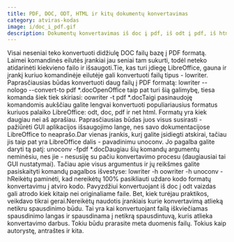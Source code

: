 ```yaml
---
title: PDF, DOC, ODT, HTML ir kitų dokumentų konvertavimas
category: atviras-kodas
image: i/doc_i_pdf.gif
description: Dokumentų konvertavimas iš doc į pdf, iš odt į pdf, iš html į pdf. Su LibreOffice pagalba tai padaryti nesunku!
---
```


Visai neseniai teko konvertuoti didžiulę DOC failų bazę į PDF formatą. Laimei komandinės eilutės įrankiai jau seniai tam sukurti, todėl neteko atidarinėti kiekvieno failo ir išsaugoti.Tie, kas turi įdiegę LibreOffice, gauna ir įrankį kuriuo komandinėje eilutėje gali konvertuoti failų tipus - lowriter. Paprasčiausias būdas konvertuoti daug failų į PDF formatą:    lowriter --nologo --convert-to pdf *.docOpenOffice taip pat turi šią galimybę, tiesa komanda šiek tiek skiriasi:    oowriter -t pdf *.docTaigi pasinaudoję komandomis aukščiau galite lengvai konvertuoti populiariausius formatus kuriuos palaiko LibreOffice: odt, doc, pdf ir net html. Formatų yra kiek daugiau nei aš aprašiau. Paprasčiausias būdas juos visus susirasti - pažiūrėti GUI aplikacijos išsaugojimo lange, nes savo dokumentacijose LibreOffice to neaprašo.Dar vienas įrankis, kurį galite įsidiegti atskirai, tačiau jis taip pat yra LibreOffice dalis - pavadinimu unoconv. Jo pagalba galite daryti tą patį:    unoconv -fpdf *.docDaugiau šių komandų argumentų neminėsiu, nes jie - nesusiję su pačiu konvertavimo procesu (daugiausiai tai GUI nustatymai). Tačiau apie visus argumentus ir jų reikšmes galite pasiskaityti komandų pagalbos išvestyse:    lowriter -h
    oowriter -h
    unoconv -hReikėtų paminėti, kad nereikėtų 100% pasikliauti uždaro kodo formatų konvertavimu į atviro kodo. Pavyzdžiui konvertuojant iš doc į odt vaizdas gali atrodo kiek kitaip nei originaliame faile. Bet, kiek turėjau praktikos, veikdavo tikrai gerai.Nereikėtų naudotis įrankiais kurie konvertavimą atlieką netikru spausdinimo būdu. Tai yra kai konvertuojant failą iškviečiamas spausdinimo langas ir spausdinama į netikrą spausdintuvą, kuris atlieka konvertavimo darbus. Tokiu būdu prarasite meta duomenis failų. Tokius kaip autorystę, antraštes ir kita.